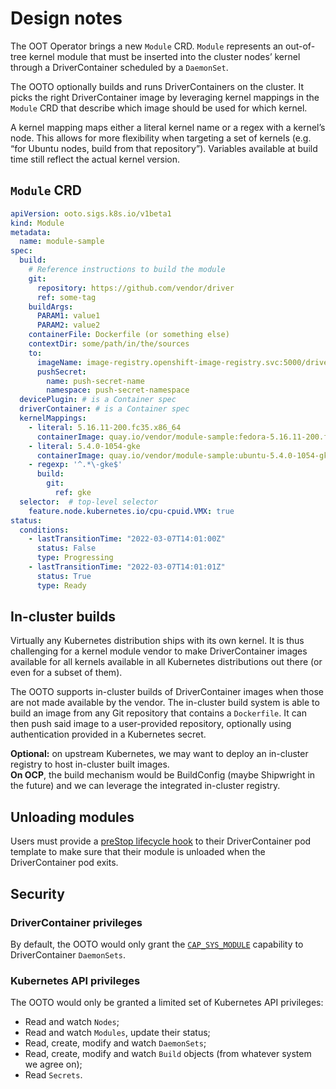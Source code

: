 # Design notes

The OOT Operator brings a new `Module` CRD.
`Module` represents an out-of-tree kernel module that must be inserted into the cluster nodes’ kernel through a
DriverContainer scheduled by a `DaemonSet`.

The OOTO optionally builds and runs DriverContainers on the cluster.
It picks the right DriverContainer image by leveraging kernel mappings in the `Module` CRD that describe which image
should be used for which kernel.

A kernel mapping maps either a literal kernel name or a regex with a kernel’s node.
This allows for more flexibility when targeting a set of kernels (e.g. “for Ubuntu nodes, build from that repository”).
Variables available at build time still reflect the actual kernel version.

## `Module` CRD
```yaml
apiVersion: ooto.sigs.k8s.io/v1beta1
kind: Module
metadata:
  name: module-sample
spec:
  build:
    # Reference instructions to build the module
    git:
      repository: https://github.com/vendor/driver
      ref: some-tag
    buildArgs:
      PARAM1: value1
      PARAM2: value2
    containerFile: Dockerfile (or something else)
    contextDir: some/path/in/the/sources
    to:
      imageName: image-registry.openshift-image-registry.svc:5000/driver:${KERNEL_VERSION}
      pushSecret:
        name: push-secret-name
        namespace: push-secret-namespace
  devicePlugin: # is a Container spec
  driverContainer: # is a Container spec
  kernelMappings:
    - literal: 5.16.11-200.fc35.x86_64
      containerImage: quay.io/vendor/module-sample:fedora-5.16.11-200.fc35.x86_64
    - literal: 5.4.0-1054-gke
      containerImage: quay.io/vendor/module-sample:ubuntu-5.4.0-1054-gke
    - regexp: '^.*\-gke$'
      build:
        git:
          ref: gke
  selector:  # top-level selector
    feature.node.kubernetes.io/cpu-cpuid.VMX: true
status:
  conditions:
    - lastTransitionTime: "2022-03-07T14:01:00Z"
      status: False
      type: Progressing
    - lastTransitionTime: "2022-03-07T14:01:01Z"
      status: True
      type: Ready
```

## In-cluster builds
Virtually any Kubernetes distribution ships with its own kernel.
It is thus challenging for a kernel module vendor to make DriverContainer images available for all kernels available
in all Kubernetes distributions out there (or even for a subset of them).

The OOTO supports in-cluster builds of DriverContainer images when those are not made available by the vendor.
The in-cluster build system is able to build an image from any Git repository that contains a `Dockerfile`.
It can then push said image to a user-provided repository, optionally using authentication provided in a Kubernetes secret.

**Optional:** on upstream Kubernetes, we may want to deploy an in-cluster registry to host in-cluster built images.  
**On OCP**, the build mechanism would be BuildConfig (maybe Shipwright in the future) and we can leverage the
integrated in-cluster registry.

## Unloading modules
Users must provide a [preStop lifecycle hook](https://kubernetes.io/docs/concepts/containers/container-lifecycle-hooks/)
to their DriverContainer pod template to make sure that their module is unloaded when the DriverContainer pod exits.

## Security

### DriverContainer privileges
By default, the OOTO would only grant the [`CAP_SYS_MODULE`](https://man7.org/linux/man-pages/man7/capabilities.7.html)
capability to DriverContainer `DaemonSets`.

### Kubernetes API privileges
The OOTO would only be granted a limited set of Kubernetes API privileges:
- Read and watch `Nodes`;
- Read and watch `Modules`, update their status;
- Read, create, modify and watch `DaemonSets`;
- Read, create, modify and watch `Build` objects (from whatever system we agree on);
- Read `Secrets`.
